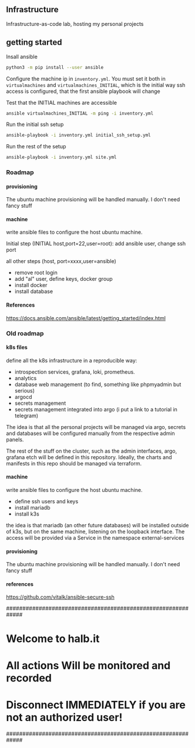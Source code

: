 ## Infrastructure

Infrastructure-as-code lab, hosting my personal projects

## getting started

Insall ansible

```bash
python3 -m pip install --user ansible
```

Configure the machine ip in `inventory.yml`. You must set it both in 
`virtualmachines` and `virtualmachines_INITIAL`, which is the initial way
ssh access is configured, that the first ansible playbook will change

Test that the INITIAL machines are accessible

```bash
ansible virtualmachines_INITIAL -m ping -i inventory.yml
```

Run the initial ssh setup

```bash
ansible-playbook -i inventory.yml initial_ssh_setup.yml
```

Run the rest of the setup

```bash
ansible-playbook -i inventory.yml site.yml
```

### Roadmap

#### provisioning

The ubuntu machine provisioning will be handled manually. I don't need fancy stuff

#### machine

write ansible files to configure the host ubuntu machine.

Initial step (INITIAL host,port=22,user=root): add ansible user, change ssh port

all other steps (host, port=xxxx,user=ansible)
- remove root login
- add "al" user, define keys, docker group
- install docker
- install database


#### References

https://docs.ansible.com/ansible/latest/getting_started/index.html




### Old roadmap

#### k8s files

define all the k8s infrastructure in a reproducible way:

- introspection services, grafana, loki, prometheus.
- analytics
- database web management (to find, something like phpmyadmin but serious)
- argocd
- secrets management
- secrets management integrated into argo (i put a link to a tutorial in telegram)


The idea is that all the personal projects will be managed via argo, secrets and databases will be configured manually from the respective admin panels.

The rest of the stuff on the cluster, such as the admin interfaces, argo, grafana etch will be defined in this repository.
Ideally, the charts and manifests in this repo should be managed via terraform.

#### machine

write ansible files to configure the host ubuntu machine.

- define ssh users and keys
- install mariadb
- install k3s

the idea is that mariadb (an other future databases) will be installed outside of k3s, but on the same machine, listening on the loopback interface. The access will be provided via a Service in the namespace external-services


#### provisioning

The ubuntu machine provisioning will be handled manually. I don't need fancy stuff

#### references

https://github.com/vitalk/ansible-secure-ssh

#############################################################
#                     Welcome to halb.it                    #
#         All actions Will be monitored and recorded        #
# Disconnect IMMEDIATELY if you are not an authorized user! #
#############################################################

